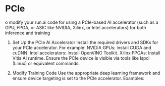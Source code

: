# PCIe
o modify your run.ai code for using a PCIe-based AI accelerator (such as a GPU, FPGA, or ASIC like NVIDIA, Xilinx, or Intel accelerators) for both inference and training
1. Set Up the PCIe AI Accelerator
Install the required drivers and SDKs for your PCIe accelerator. For example:
NVIDIA GPUs: Install CUDA and cuDNN.
Intel accelerators: Install OpenVINO Toolkit.
Xilinx FPGAs: Install Vitis AI runtime.
Ensure the PCIe device is visible via tools like lspci (Linux) or equivalent commands.

2. Modify Training Code
Use the appropriate deep learning framework and ensure device targeting is set to the PCIe accelerator. Examples:

